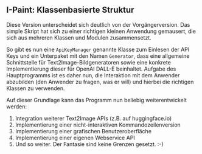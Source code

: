I-Paint: Klassenbasierte Struktur
---------------------------------

Diese Version unterscheidet sich deutlich von der Vorgängerversion. Das simple
Skript hat sich zu einer richtigen kleinen Anwendung gemausert, die sich aus
mehreren Klassen und Modulen zusammensetzt.

So gibt es nun eine `ApiKeyManager` genannte Klasse zum Einlesen der API Keys und
ein Unterpaket mit den Namen `Generator`, dass eine allgemeine Schnittstelle für
Text2Image-Bildgeneratoren sowie eine konkrete Implementierung dieser für OpenAI
DALL-E beinhaltet. Aufgabe des Hauptprogramms ist es daher nun, die Interaktion
mit dem Anwender abzubilden (den Anwender zu fragen, was er will) und hierbei
die richtigen Klassen zu verwenden.

Auf dieser Grundlage kann das Programm nun beliebig weiterentwickelt werden:

 1. Integration weiterer Text2Image APIs (z.B. auf huggingface.io)
 2. Implementierung einer nicht-interaktiven Kommandozeilenversion
 3. Implementierung einer grafischen Benutzeroberfläche
 4. Implementierung einer eigenen Webservice API
 5. Und so weiter. Der Fantasie sind keine Grenzen gesetzt. :-)
